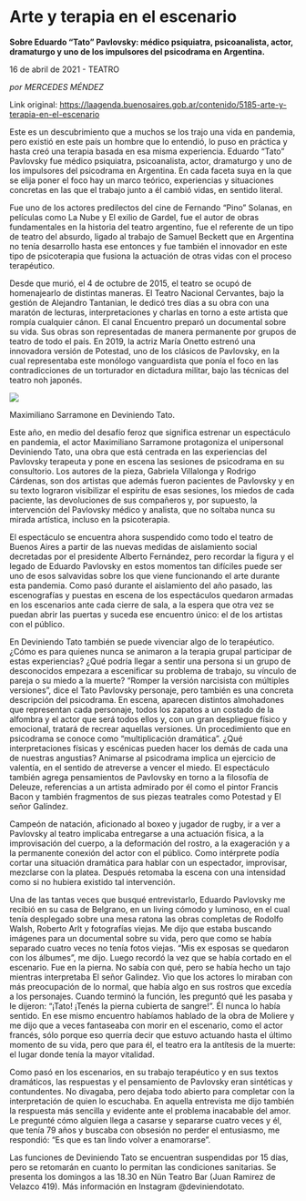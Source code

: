 # Arte y terapia en el escenario

**Sobre Eduardo “Tato” Pavlovsky: médico psiquiatra, psicoanalista, actor, dramaturgo y uno de los impulsores del psicodrama en Argentina.**

16 de abril de 2021 - TEATRO

_por MERCEDES MÉNDEZ_

Link original: https://laagenda.buenosaires.gob.ar/contenido/5185-arte-y-terapia-en-el-escenario



Este es un descubrimiento que a muchos se los trajo una vida en pandemia, pero existió en este país un hombre que lo entendió, lo puso en práctica y hasta creó una terapia basada en esa misma experiencia. Eduardo “Tato” Pavlovsky fue médico psiquiatra, psicoanalista, actor, dramaturgo y uno de los impulsores del psicodrama en Argentina. En cada faceta suya en la que se elija poner el foco hay un marco teórico, experiencias y situaciones concretas en las que el trabajo junto a él cambió vidas, en sentido literal.




Fue uno de los actores predilectos del cine de Fernando “Pino” Solanas, en películas como La Nube y El exilio de Gardel, fue el autor de obras fundamentales en la historia del teatro argentino, fue el referente de un tipo de teatro del absurdo, ligado al trabajo de Samuel Beckett que en Argentina no tenía desarrollo hasta ese entonces y fue también el innovador en este tipo de psicoterapia que fusiona la actuación de otras vidas con el proceso terapéutico.




Desde que murió, el 4 de octubre de 2015, el teatro se ocupó de homenajearlo de distintas maneras. El Teatro Nacional Cervantes, bajo la gestión de Alejandro Tantanian, le dedicó tres días a su obra con una maratón de lecturas, interpretaciones y charlas en torno a este artista que rompía cualquier cánon. El canal Encuentro preparó un documental sobre su vida. Sus obras son representadas de manera permanente por grupos de teatro de todo el país. En 2019, la actriz María Onetto estrenó una innovadora versión de Potestad, uno de los clásicos de Pavlovsky, en la cual representaba este monólogo vanguardista que ponía el foco en las contradicciones de un torturador en dictadura militar, bajo las técnicas del teatro noh japonés.




![](https://cdn.flowlikemusic.com/files/images/46733/9f102a41-e22e-4427-a81c-53b4cff952f6.jpeg)




Maximiliano Sarramone en Deviniendo Tato.




Este año, en medio del desafío feroz que significa estrenar un espectáculo en pandemia, el actor Maximiliano Sarramone protagoniza el unipersonal Deviniendo Tato, una obra que está centrada en las experiencias del Pavlovsky terapeuta y pone en escena las sesiones de psicodrama en su consultorio. Los autores de la pieza, Gabriela Villalonga y Rodrigo Cárdenas, son dos artistas que además fueron pacientes de Pavlovsky y en su texto lograron visibilizar el espíritu de esas sesiones, los miedos de cada paciente, las devoluciones de sus compañeros y, por supuesto, la intervención del Pavlovsky médico y analista, que no soltaba nunca su mirada artística, incluso en la psicoterapia.




El espectáculo se encuentra ahora suspendido como todo el teatro de Buenos Aires a partir de las nuevas medidas de aislamiento social decretadas por el presidente Alberto Fernández, pero recordar la figura y el legado de Eduardo Pavlovsky en estos momentos tan difíciles puede ser uno de esos salvavidas sobre los que viene funcionando el arte durante esta pandemia. Como pasó durante el aislamiento del año pasado, las escenografías y puestas en escena de los espectáculos quedaron armadas en los escenarios ante cada cierre de sala, a la espera que otra vez se puedan abrir las puertas y suceda ese encuentro único: el de los artistas con el público.




En Deviniendo Tato también se puede vivenciar algo de lo terapéutico. ¿Cómo es para quienes nunca se animaron a la terapia grupal participar de estas experiencias? ¿Qué podría llegar a sentir una persona si un grupo de desconocidos empezara a escenificar su problema de trabajo, su vínculo de pareja o su miedo a la muerte? “Romper la versión narcisista con múltiples versiones”, dice el Tato Pavlovsky personaje, pero también es una concreta descripción del psicodrama. En escena, aparecen distintos almohadones que representan cada personaje, todos los zapatos a un costado de la alfombra y el actor que será todos ellos y, con un gran despliegue físico y emocional, tratará de recrear aquellas versiones. Un procedimiento que en psicodrama se conoce como “multiplicación dramática”. ¿Qué interpretaciones físicas y escénicas pueden hacer los demás de cada una de nuestras angustias? Animarse al psicodrama implica un ejercicio de valentía, en el sentido de atreverse a vencer el miedo. El espectáculo también agrega pensamientos de Pavlovsky en torno a la filosofía de Deleuze, referencias a un artista admirado por él como el pintor Francis Bacon y también fragmentos de sus piezas teatrales como Potestad y El señor Galíndez.




Campeón de natación, aficionado al boxeo y jugador de rugby, ir a ver a Pavlovsky al teatro implicaba entregarse a una actuación física, a la improvisación del cuerpo, a la deformación del rostro, a la exageración y a la permanente conexión del actor con el público. Como intérprete podía cortar una situación dramática para hablar con un espectador, improvisar, mezclarse con la platea. Después retomaba la escena con una intensidad como si no hubiera existido tal intervención.




Una de las tantas veces que busqué entrevistarlo, Eduardo Pavlovsky me recibió en su casa de Belgrano, en un living cómodo y luminoso, en el cual tenía desplegado sobre una mesa ratona las obras completas de Rodolfo Walsh, Roberto Arlt y fotografías viejas. Me dijo que estaba buscando imágenes para un documental sobre su vida, pero que como se había separado cuatro veces no tenía fotos viejas. “Mis ex esposas se quedaron con los álbumes”, me dijo. Luego recordó la vez que se había cortado en el escenario. Fue en la pierna. No sabía con qué, pero se había hecho un tajo mientras interpretaba El señor Galindez. Vio que los actores lo miraban con más preocupación de lo normal, que había algo en sus rostros que excedía a los personajes. Cuando terminó la función, les preguntó qué les pasaba y le dijeron: “¡Tato! ¡Tenés la pierna cubierta de sangre!”. Él nunca lo había sentido. En ese mismo encuentro habíamos hablado de la obra de Moliere y me dijo que a veces fantaseaba con morir en el escenario, como el actor francés, sólo porque eso querría decir que estuvo actuando hasta el último momento de su vida, pero que para él, el teatro era la antítesis de la muerte: el lugar donde tenía la mayor vitalidad.




Como pasó en los escenarios, en su trabajo terapéutico y en sus textos dramáticos, las respuestas y el pensamiento de Pavlovsky eran sintéticas y contundentes. No divagaba, pero dejaba todo abierto para completar con la interpretación de quien lo escuchaba. En aquella entrevista me dijo también la respuesta más sencilla y evidente ante el problema inacabable del amor. Le pregunté cómo alguien llega a casarse y separarse cuatro veces y él, que tenía 79 años y buscaba con obsesión no perder el entusiasmo, me respondió: “Es que es tan lindo volver a enamorarse”.




Las funciones de Deviniendo Tato se encuentran suspendidas por 15 días, pero se retomarán en cuanto lo permitan las condiciones sanitarias. Se presenta los domingos a las 18.30 en Nün Teatro Bar (Juan Ramirez de Velazco 419). Más información en Instagram @deviniendotato.



